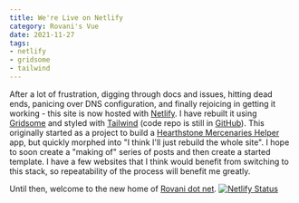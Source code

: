 ```yaml
---
title: We're Live on Netlify
category: Rovani's Vue
date: 2021-11-27
tags:
- netlify
- gridsome
- tailwind
---
```


After a lot of frustration, digging through docs and issues, hitting dead ends, panicing over DNS configuration, and finally rejoicing in getting it working - this site is now hosted with [Netlify](https://rovaninet-gridsome.netlify.app). I have rebuilt it using [Gridsome](https://gridsome.org/) and styled with [Tailwind](https://tailwindcss.com) (code repo is still in [GitHub](https://github.com/drovani/rovaninet-gridsome)). This originally started as a project to build a [Hearthstone Mercenaries Helper](/mercenaries-helper) app, but quickly morphed into "I think I'll just rebuild the whole site". I hope to soon create a "making of" series of posts and then create a started template. I have a few websites that I think would benefit from switching to this stack, so repeatability of the process will benefit me greatly.

Until then, welcome to the new home of [Rovani dot net](https://rovani.net).
[![Netlify Status](https://api.netlify.com/api/v1/badges/aad9cac8-4737-4708-a70f-104749fcd8d7/deploy-status)](https://app.netlify.com/sites/rovaninet-gridsome/deploys)
